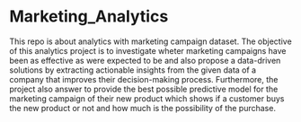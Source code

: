 # Marketing_Analytics
This repo is about analytics with marketing campaign dataset.
The objective of this analytics project is to investigate wheter marketing campaigns have been as effective as were expected to be and also propose a data-driven solutions by extracting actionable insights from the given data of a company that improves their decision-making process. Furthermore, the project also answer to provide the best possible predictive model for the marketing campaign of their new product which shows if a customer buys the new product or not and how much is the possibility of the purchase.
